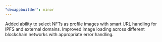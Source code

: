 ```yaml
---
"dexappbuilder": minor
---
```


Added ability to select NFTs as profile images with smart URL handling for IPFS and external domains. Improved image loading across different blockchain networks with appropriate error handling.
